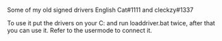 Some of my old signed drivers English Cat#1111 and cleckzy#1337

To use it put the drivers on your C: and run loaddriver.bat twice, after that you can use it. Refer to the usermode to connect it.
